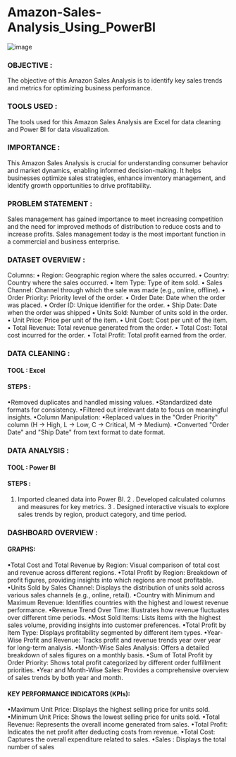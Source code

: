 # Amazon-Sales-Analysis_Using_PowerBI
![image](https://github.com/user-attachments/assets/5f7661b2-ba86-4782-81d0-51dc48035750)


### OBJECTIVE : 
The objective of this Amazon Sales Analysis is to identify key sales
trends and metrics for optimizing business performance.

### TOOLS USED : 
The tools used for this Amazon Sales Analysis are Excel for data
cleaning and Power BI for data visualization.

### IMPORTANCE : 
This Amazon Sales Analysis is crucial for understanding consumer
behavior and market dynamics, enabling informed decision-making. It helps businesses
optimize sales strategies, enhance inventory management, and identify growth
opportunities to drive profitability.

### PROBLEM STATEMENT :
Sales management has gained importance to meet increasing competition and the need for improved methods of distribution to reduce costs and to increase profits. Sales management today is the most important function in a commercial and business enterprise.

### DATASET OVERVIEW :
Columns:
• Region: Geographic region where the sales occurred.
• Country: Country where the sales occurred.
• Item Type: Type of item sold.
• Sales Channel: Channel through which the sale was made (e.g., online, offline).
• Order Priority: Priority level of the order.
• Order Date: Date when the order was placed.
• Order ID: Unique identifier for the order.
• Ship Date: Date when the order was shipped
• Units Sold: Number of units sold in the order.
• Unit Price: Price per unit of the item.
• Unit Cost: Cost per unit of the item.
• Total Revenue: Total revenue generated from the order.
• Total Cost: Total cost incurred for the order.
• Total Profit: Total profit earned from the order.

### DATA CLEANING :
#### TOOL : Excel
#### STEPS : 
•Removed duplicates and handled missing values.
•Standardized date formats for consistency.
•Filtered out irrelevant data to focus on meaningful insights.
•Column Manipulation:
•Replaced values in the "Order Priority" column (H -> High, L -> Low, C -> Critical, M ->
Medium).
•Converted "Order Date" and "Ship Date" from text format to date format.

### DATA ANALYSIS :
#### TOOL : Power BI
#### STEPS : 
1. Imported cleaned data into Power BI.
2 . Developed calculated columns and measures for key metrics.
3 . Designed interactive visuals to explore sales trends by region, product category, and time period.

### DASHBOARD OVERVIEW :
#### GRAPHS:
•Total Cost and Total Revenue by Region: Visual comparison of total cost and
revenue across different regions.
•Total Profit by Region: Breakdown of profit figures, providing insights into which
regions are most profitable.
•Units Sold by Sales Channel: Displays the distribution of units sold across various
sales channels (e.g., online, retail).
•Country with Minimum and Maximum Revenue: Identifies countries with the
highest and lowest revenue performance.
•Revenue Trend Over Time: Illustrates how revenue fluctuates over different time
periods.
•Most Sold Items: Lists items with the highest sales volume, providing insights into
customer preferences.
•Total Profit by Item Type: Displays profitability segmented by different item types.
•Year-Wise Profit and Revenue: Tracks profit and revenue trends year over year for
long-term analysis.
•Month-Wise Sales Analysis: Offers a detailed breakdown of sales figures on a
monthly basis.
•Sum of Total Profit by Order Priority: Shows total profit categorized by different
order fulfillment priorities.
•Year and Month-Wise Sales: Provides a comprehensive overview of sales trends by
both year and month.

#### KEY PERFORMANCE INDICATORS (KPIs):
•Maximum Unit Price: Displays the highest selling price for units sold.
•Minimum Unit Price: Shows the lowest selling price for units sold.
•Total Revenue: Represents the overall income generated from sales.
•Total Profit: Indicates the net profit after deducting costs from revenue.
•Total Cost: Captures the overall expenditure related to sales.
•Sales : Displays the total number of sales 




